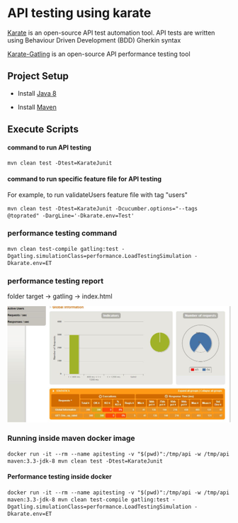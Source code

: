 
# API testing using karate
[Karate](https://github.com/intuit/karate) is an open-source API test automation tool. API tests are written using Behaviour Driven Development (BDD) Gherkin syntax

[Karate-Gatling](https://github.com/intuit/karate/tree/master/karate-gatling) is an open-source API performance testing tool

## Project Setup
- Install [Java 8](https://www.oracle.com/technetwork/java/javase/downloads/jdk8-downloads-2133151.html)

- Install [Maven](https://maven.apache.org/install.html)


## Execute Scripts

#### command to run API testing

```
mvn clean test -Dtest=KarateJunit
```

#### command to run specific feature file for API testing

For example, to run validateUsers feature file with tag "users"

```
mvn clean test -Dtest=KarateJunit -Dcucumber.options="--tags @toprated" -DargLine='-Dkarate.env=Test'
```

### performance testing command

```
mvn clean test-compile gatling:test -Dgatling.simulationClass=performance.LoadTestingSimulation -Dkarate.env=ET
```

### performance testing report

folder target -> gatling -> index.html

![TestReport](.\screenshot\Test_Report.jpg)


### Running inside maven docker image

```
docker run -it --rm --name apitesting -v "$(pwd)":/tmp/api -w /tmp/api maven:3.3-jdk-8 mvn clean test -Dtest=KarateJunit
```

#### Performance testing inside docker
```
docker run -it --rm --name apitesting -v "$(pwd)":/tmp/api -w /tmp/api maven:3.3-jdk-8 mvn clean test-compile gatling:test -Dgatling.simulationClass=performance.LoadTestingSimulation -Dkarate.env=ET
```
